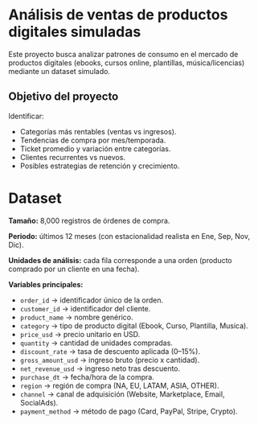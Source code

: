 
# Análisis de ventas de productos digitales simuladas

Este proyecto busca analizar patrones de consumo en el mercado de productos digitales (ebooks, cursos online, plantillas, música/licencias) mediante un dataset simulado. 


## Objetivo del proyecto

Identificar:

- Categorías más rentables (ventas vs ingresos).
- Tendencias de compra por mes/temporada.
- Ticket promedio y variación entre categorías.
- Clientes recurrentes vs nuevos.
- Posibles estrategias de retención y crecimiento.

# Dataset 
**Tamaño:** 8,000 registros de órdenes de compra.

**Periodo:** últimos 12 meses (con estacionalidad realista en Ene, Sep, Nov, Dic).

**Unidades de análisis:** cada fila corresponde a una orden (producto comprado por un cliente en una fecha).

**Variables principales:**
- `order_id` → identificador único de la orden.
- `customer_id` → identificador del cliente.
- `product_name` → nombre genérico.
- `category` → tipo de producto digital (Ebook, Curso, Plantilla, Musica).
- `price_usd` → precio unitario en USD.
- `quantity` → cantidad de unidades compradas.
- `discount_rate` → tasa de descuento aplicada (0–15%).
- `gross_amount_usd` → ingreso bruto (precio x cantidad).
- `net_revenue_usd` → ingreso neto tras descuento.
- `purchase_dt` → fecha/hora de la compra.
- `region` → región de compra (NA, EU, LATAM, ASIA, OTHER).
- `channel` → canal de adquisición (Website, Marketplace, Email, SocialAds).
- `payment_method` → método de pago (Card, PayPal, Stripe, Crypto).

